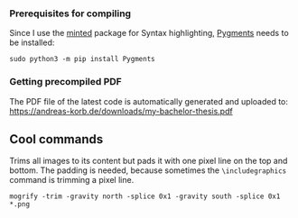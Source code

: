 ### Prerequisites for compiling

Since I use the [minted](https://ctan.org/pkg/minted) package for Syntax highlighting, [Pygments](https://pygments.org/) needs to be installed:

`sudo python3 -m pip install Pygments`

### Getting precompiled PDF

The PDF file of the latest code is automatically generated and uploaded to: https://andreas-korb.de/downloads/my-bachelor-thesis.pdf

## Cool commands

Trims all images to its content but pads it with one pixel line on the top and bottom. The padding is needed, because sometimes the `\includegraphics` command is trimming a pixel line.

`mogrify -trim -gravity north -splice 0x1 -gravity south -splice 0x1 *.png`
